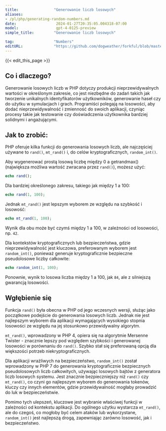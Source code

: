 ```yaml
---
title:                "Generowanie liczb losowych"
aliases:
- /pl/php/generating-random-numbers.md
date:                  2024-01-27T20:35:05.004318-07:00
model:                 gpt-4-0125-preview
simple_title:         "Generowanie liczb losowych"

tag:                  "Numbers"
editURL:              "https://github.com/dogweather/forkful/blob/master/content/pl/php/generating-random-numbers.md"
---
```


{{< edit_this_page >}}

## Co i dlaczego?

Generowanie losowych liczb w PHP dotyczy produkcji nieprzewidywalnych wartości w określonym zakresie, co jest niezbędne do zadań takich jak tworzenie unikalnych identyfikatorów użytkowników, generowanie haseł czy do użytku w symulacjach i grach. Programiści polegają na losowości, aby dodać nieprzewidywalność i zmienność do swoich aplikacji, czyniąc procesy takie jak testowanie czy doświadczenia użytkownika bardziej solidnymi i angażującymi.

## Jak to zrobić:

PHP oferuje kilka funkcji do generowania losowych liczb, ale najczęściej używane to `rand()`, `mt_rand()` i, do celów kryptograficznych, `random_int()`.

Aby wygenerować prostą losową liczbę między 0 a getrandmax() (największa możliwa wartość zwracana przez `rand()`), możesz użyć:

```PHP
echo rand();
```

Dla bardziej określonego zakresu, takiego jak między 1 a 100:

```PHP
echo rand(1, 100);
```

Jednak `mt_rand()` jest lepszym wyborem ze względu na szybkość i losowość:

```PHP
echo mt_rand(1, 100);
```

Wynik dla obu może być czymś między 1 a 100, w zależności od losowości, np. `42`.

Dla kontekstów kryptograficznych lub bezpieczeństwa, gdzie nieprzewidywalność jest kluczowa, preferowanym wyborem jest `random_int()`, ponieważ generuje kryptograficznie bezpieczne pseudolosowe liczby całkowite:

```PHP
echo random_int(1, 100);
```

Ponownie, wynik to losowa liczba między 1 a 100, jak `84`, ale z silniejszą gwarancją losowości.

## Wgłębienie się

Funkcja `rand()` była obecna w PHP od jego wczesnych wersji, służąc jako początkowe podejście do generowania losowych liczb. Jednak nie jest najlepszym wyborem dla aplikacji wymagających wysokiego stopnia losowości ze względu na jej stosunkowo przewidywalny algorytm.

`mt_rand()`, wprowadzony w PHP 4, opiera się na algorytmie Mersenne Twister - znacznie lepszy pod względem szybkości i generowanej losowości w porównaniu do `rand()`. Szybko stał się preferowaną opcją dla większości potrzeb niekryptograficznych.

Dla aplikacji wrażliwych na bezpieczeństwo, `random_int()` został wprowadzony w PHP 7 do generowania kryptograficznie bezpiecznych pseudolosowych liczb całkowitych, używając losowych bajtów z generatora liczb losowych systemu. Jest znacznie bezpieczniejszy niż `rand()` czy `mt_rand()`, co czyni go najlepszym wyborem do generowania tokenów, kluczy czy innych elementów, gdzie przewidywalność mogłaby prowadzić do luk w bezpieczeństwie.

Pomimo tych ulepszeń, kluczowe jest wybranie właściwej funkcji w zależności od kontekstu aplikacji. Do ogólnego użytku wystarcza `mt_rand()`, ale do czegoś, co mogłoby być celem ataków lub wykorzystane, `random_int()` jest najlepszą drogą, zapewniając zarówno losowość, jak i bezpieczeństwo.
